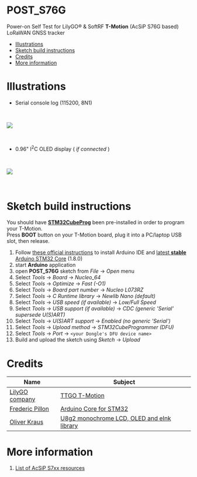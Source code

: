 # POST_S76G
Power-on Self Test for LilyGO&#174; & SoftRF **T-Motion** (AcSiP S76G based) LoRaWAN GNSS tracker

* [Illustrations](https://github.com/lyusupov/POST_S76G/blob/master/README.md#illustrations)
* [Sketch build instructions](https://github.com/lyusupov/POST_S76G/blob/master/README.md#sketch-build-instructions)
* [Credits](https://github.com/lyusupov/POST_S76G/blob/master/README.md#credits)
* [More information](https://github.com/lyusupov/POST_S76G/blob/master/README.md#more-information)

# Illustrations

* Serial console log (115200, 8N1)

<br>

![](https://github.com/lyusupov/POST_S76G/blob/master/documents/images/t-motion-2.jpg)

<br>

* 0.96" I<sup>2</sup>C OLED display ( _if_ _connected_ )

<br>

![](https://github.com/lyusupov/POST_S76G/blob/master/documents/images/t-motion-3.jpg)

<br>

# Sketch build instructions

You should have [**STM32CubeProg**](https://www.st.com/en/development-tools/stm32cubeprog.html) been pre-installed in order to program your T-Motion.<br>
Press **BOOT** button on your T-Motion board, plug it into a PC/laptop USB slot, then release.<br>

1. Follow [these official instructions](https://github.com/stm32duino/wiki/wiki/Getting-Started)
  to install Arduino IDE and [latest **stable** Arduino STM32 Core](https://github.com/stm32duino/Arduino_Core_STM32/releases/tag/1.8.0) (1.8.0)
2. start **Arduino** application
3. open **POST_S76G** sketch from _File_ -> _Open_ menu
4. Select _Tools_ -> _Board_ ->  _Nucleo_64_<br>
5. Select _Tools_ -> _Optimize_ ->  _Fast_ _(-O1)_
6. Select _Tools_ -> _Board_ _part_ _number_ ->  _Nucleo_ _L073RZ_<br>
7. Select _Tools_ -> _C_ _Runtime_ _library_ ->  _Newlib_ _Nano_ _(default)_
8. Select _Tools_ -> _USB_ _speed_ _(if available)_ ->  _Low/Full_ _Speed_
9. Select _Tools_ -> _USB_ _support_ _(if available)_ ->  _CDC_ _(generic_ _'Serial'_ _supersede_ _U(S)ART)_
10. Select _Tools_ -> _U(S)ART_ _support_ ->  _Enabled_ _(no_ _generic_ _'Serial')_
11. Select _Tools_ -> _Upload_ _method_ ->  _STM32CubeProgrammer_ _(DFU)_
12. Select _Tools_ -> _Port_ ->  ``<your Dongle's DFU device name>``
13. Build and upload the sketch using _Sketch_ -> _Upload_

# Credits

Name|Subject
---|---
[LilyGO company](http://www.lilygo.cn/)|[TTGO T-Motion](https://twitter.com/lilygo9/status/1189494231003324416)
[Frederic Pillon](https://github.com/fpistm)|[Arduino Core for STM32](https://github.com/stm32duino/Arduino_Core_STM32)
[Oliver Kraus](https://github.com/olikraus)|[U8g2 monochrome LCD, OLED and eInk library](https://github.com/olikraus/u8g2)

# More information

1. [List of AcSiP S7xx resources](https://github.com/lyusupov/POST_S76G/wiki/AcSiP-S7xG-resources)

